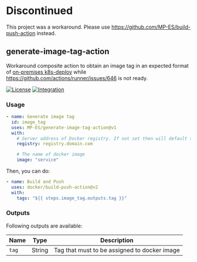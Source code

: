 # Discontinued

This project was a workaround. Please use <https://github.com/MP-ES/build-push-action> instead.

## generate-image-tag-action

Workaround composite action to obtain an image tag in an expected format of [on-premises k8s-deploy](https://github.com/MP-ES/k8s-deploy) while <https://github.com/actions/runner/issues/646> is not ready.

[![License](https://img.shields.io/github/license/MP-ES/generate-image-tag-action.svg)](LICENSE)
[![Integration](https://github.com/MP-ES/generate-image-tag-action/workflows/Integration/badge.svg)](https://github.com/MP-ES/generate-image-tag-action/actions?query=workflow%3AIntegration)

### Usage

```yaml
- name: Generate image tag
  id: image_tag
  uses: MP-ES/generate-image-tag-action@v1
  with:
    # Server address of Docker registry. If not set then will default to Docker Hub
    registry: registry.domain.com

    # The name of docker image
    image: "service"
```

Then, you can do:

```yaml
- name: Build and Push
  uses: docker/build-push-action@v2
  with:
    tags: "${{ steps.image_tag.outputs.tag }}"
```

### Outputs

Following outputs are available:

| Name          | Type    | Description                           |
|---------------|---------|---------------------------------------|
| `tag`         | String  | Tag that must to be assigned to docker image          |
